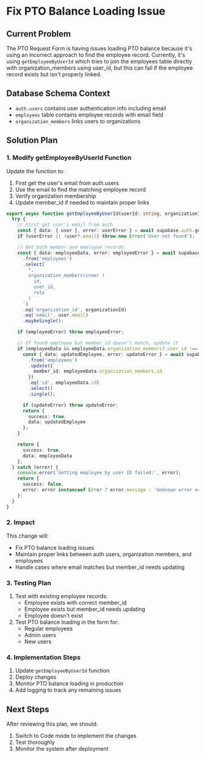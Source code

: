 # Fix PTO Balance Loading Issue

## Current Problem
The PTO Request Form is having issues loading PTO balance because it's using an incorrect approach to find the employee record. Currently, it's using `getEmployeeByUserId` which tries to join the employees table directly with organization_members using user_id, but this can fail if the employee record exists but isn't properly linked.

## Database Schema Context
- `auth.users` contains user authentication info including email
- `employees` table contains employee records with email field
- `organization_members` links users to organizations

## Solution Plan

### 1. Modify getEmployeeByUserId Function
Update the function to:
1. First get the user's email from auth.users
2. Use the email to find the matching employee record
3. Verify organization membership
4. Update member_id if needed to maintain proper links

```typescript
export async function getEmployeeByUserId(userId: string, organizationId?: string): Promise<EmployeeResult> {
  try {
    // First get user's email from auth
    const { data: { user }, error: userError } = await supabase.auth.getUser();
    if (userError || !user?.email) throw new Error('User not found');

    // Get both member and employee records
    const { data: employeeData, error: employeeError } = await supabase
      .from('employees')
      .select(`
        *,
        organization_members!inner (
          id,
          user_id,
          role
        )
      `)
      .eq('organization_id', organizationId)
      .eq('email', user.email)
      .maybeSingle();

    if (employeeError) throw employeeError;

    // If found employee but member_id doesn't match, update it
    if (employeeData && employeeData.organization_members?.user_id !== userId) {
      const { data: updatedEmployee, error: updateError } = await supabase
        .from('employees')
        .update({ 
          member_id: employeeData.organization_members.id 
        })
        .eq('id', employeeData.id)
        .select()
        .single();

      if (updateError) throw updateError;
      return {
        success: true,
        data: updatedEmployee
      };
    }

    return {
      success: true,
      data: employeeData
    };
  } catch (error) {
    console.error('Getting employee by user ID failed:', error);
    return {
      success: false,
      error: error instanceof Error ? error.message : 'Unknown error occurred'
    };
  }
}
```

### 2. Impact
This change will:
- Fix PTO balance loading issues
- Maintain proper links between auth users, organization members, and employees
- Handle cases where email matches but member_id needs updating

### 3. Testing Plan
1. Test with existing employee records:
   - Employee exists with correct member_id
   - Employee exists but member_id needs updating
   - Employee doesn't exist
2. Test PTO balance loading in the form for:
   - Regular employees
   - Admin users
   - New users

### 4. Implementation Steps
1. Update `getEmployeeByUserId` function
2. Deploy changes
3. Monitor PTO balance loading in production
4. Add logging to track any remaining issues

## Next Steps
After reviewing this plan, we should:
1. Switch to Code mode to implement the changes
2. Test thoroughly
3. Monitor the system after deployment